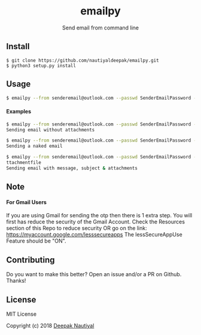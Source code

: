 <h1 align="center">emailpy</h1>
<p align="center">Send email from command line</p>
<p align="center">

## Install


```console
$ git clone https://github.com/nautiyaldeepak/emailpy.git
$ python3 setup.py install
```

## Usage

```sh
$ emailpy --from senderemail@outlook.com --passwd SenderEmailPassword --to receiveremail@gmail.com --subject "My subject" --message "My message" --attach myattachmentfile
```

#### Examples

```sh
$ emailpy --from senderemail@outlook.com --passwd SenderEmailPassword --to receiveremail@gmail.com --subject "My subject" --message "My message"
Sending email without attachments

$ emailpy --from senderemail@outlook.com --passwd SenderEmailPassword --to receiveremail@gmail.com
Sending a naked email

$ emailpy --from senderemail@outlook.com --passwd SenderEmailPassword --to receiveremail@gmail.com --subject "My subject" --message "My message" --attach mya\
ttachmentfile
Sending email with message, subject & attachments
```

## Note
#### For Gmail Users
If you are using Gmail for sending the otp then there is 1 extra step. You will first has reduce the security of the Gmail Account. Check the Resources section of this Repo to reduce security OR go on the link: https://myaccount.google.com/lesssecureapps The lessSecureAppUse Feature should be "ON".


## Contributing
Do you want to make this better? Open an issue and/or a PR on Github. Thanks!

## License
MIT License

Copyright (c) 2018 [Deepak Nautiyal](https://github.com/nautiyaldeepak)

